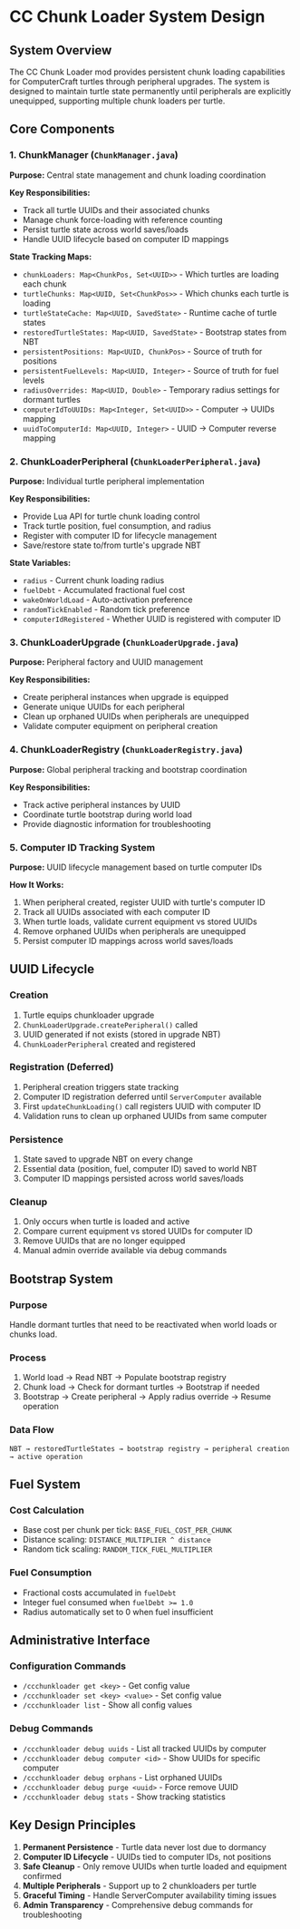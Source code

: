 # CC Chunk Loader System Design

## **System Overview**

The CC Chunk Loader mod provides persistent chunk loading capabilities for ComputerCraft turtles through peripheral upgrades. The system is designed to maintain turtle state permanently until peripherals are explicitly unequipped, supporting multiple chunk loaders per turtle.

## **Core Components**

### **1. ChunkManager** (`ChunkManager.java`)
**Purpose:** Central state management and chunk loading coordination

**Key Responsibilities:**
- Track all turtle UUIDs and their associated chunks
- Manage chunk force-loading with reference counting
- Persist turtle state across world saves/loads
- Handle UUID lifecycle based on computer ID mappings

**State Tracking Maps:**
- `chunkLoaders: Map<ChunkPos, Set<UUID>>` - Which turtles are loading each chunk
- `turtleChunks: Map<UUID, Set<ChunkPos>>` - Which chunks each turtle is loading
- `turtleStateCache: Map<UUID, SavedState>` - Runtime cache of turtle states
- `restoredTurtleStates: Map<UUID, SavedState>` - Bootstrap states from NBT
- `persistentPositions: Map<UUID, ChunkPos>` - Source of truth for positions
- `persistentFuelLevels: Map<UUID, Integer>` - Source of truth for fuel levels
- `radiusOverrides: Map<UUID, Double>` - Temporary radius settings for dormant turtles
- `computerIdToUUIDs: Map<Integer, Set<UUID>>` - Computer → UUIDs mapping
- `uuidToComputerId: Map<UUID, Integer>` - UUID → Computer reverse mapping

### **2. ChunkLoaderPeripheral** (`ChunkLoaderPeripheral.java`)
**Purpose:** Individual turtle peripheral implementation

**Key Responsibilities:**
- Provide Lua API for turtle chunk loading control
- Track turtle position, fuel consumption, and radius
- Register with computer ID for lifecycle management
- Save/restore state to/from turtle's upgrade NBT

**State Variables:**
- `radius` - Current chunk loading radius
- `fuelDebt` - Accumulated fractional fuel cost
- `wakeOnWorldLoad` - Auto-activation preference
- `randomTickEnabled` - Random tick preference
- `computerIdRegistered` - Whether UUID is registered with computer ID

### **3. ChunkLoaderUpgrade** (`ChunkLoaderUpgrade.java`)
**Purpose:** Peripheral factory and UUID management

**Key Responsibilities:**
- Create peripheral instances when upgrade is equipped
- Generate unique UUIDs for each peripheral
- Clean up orphaned UUIDs when peripherals are unequipped
- Validate computer equipment on peripheral creation

### **4. ChunkLoaderRegistry** (`ChunkLoaderRegistry.java`)
**Purpose:** Global peripheral tracking and bootstrap coordination

**Key Responsibilities:**
- Track active peripheral instances by UUID
- Coordinate turtle bootstrap during world load
- Provide diagnostic information for troubleshooting

### **5. Computer ID Tracking System**
**Purpose:** UUID lifecycle management based on turtle computer IDs

**How It Works:**
1. When peripheral created, register UUID with turtle's computer ID
2. Track all UUIDs associated with each computer ID
3. When turtle loads, validate current equipment vs stored UUIDs
4. Remove orphaned UUIDs when peripherals are unequipped
5. Persist computer ID mappings across world saves/loads

## **UUID Lifecycle**

### **Creation**
1. Turtle equips chunkloader upgrade
2. `ChunkLoaderUpgrade.createPeripheral()` called
3. UUID generated if not exists (stored in upgrade NBT)
4. `ChunkLoaderPeripheral` created and registered

### **Registration (Deferred)**
1. Peripheral creation triggers state tracking
2. Computer ID registration deferred until `ServerComputer` available
3. First `updateChunkLoading()` call registers UUID with computer ID
4. Validation runs to clean up orphaned UUIDs from same computer

### **Persistence**
1. State saved to upgrade NBT on every change
2. Essential data (position, fuel, computer ID) saved to world NBT
3. Computer ID mappings persisted across world saves/loads

### **Cleanup**
1. Only occurs when turtle is loaded and active
2. Compare current equipment vs stored UUIDs for computer ID
3. Remove UUIDs that are no longer equipped
4. Manual admin override available via debug commands

## **Bootstrap System**

### **Purpose**
Handle dormant turtles that need to be reactivated when world loads or chunks load.

### **Process**
1. World load → Read NBT → Populate bootstrap registry
2. Chunk load → Check for dormant turtles → Bootstrap if needed
3. Bootstrap → Create peripheral → Apply radius override → Resume operation

### **Data Flow**
```
NBT → restoredTurtleStates → bootstrap registry → peripheral creation → active operation
```

## **Fuel System**

### **Cost Calculation**
- Base cost per chunk per tick: `BASE_FUEL_COST_PER_CHUNK`
- Distance scaling: `DISTANCE_MULTIPLIER ^ distance`
- Random tick scaling: `RANDOM_TICK_FUEL_MULTIPLIER`

### **Fuel Consumption**
- Fractional costs accumulated in `fuelDebt`
- Integer fuel consumed when `fuelDebt >= 1.0`
- Radius automatically set to 0 when fuel insufficient

## **Administrative Interface**

### **Configuration Commands**
- `/ccchunkloader get <key>` - Get config value
- `/ccchunkloader set <key> <value>` - Set config value
- `/ccchunkloader list` - Show all config values

### **Debug Commands**
- `/ccchunkloader debug uuids` - List all tracked UUIDs by computer
- `/ccchunkloader debug computer <id>` - Show UUIDs for specific computer
- `/ccchunkloader debug orphans` - List orphaned UUIDs
- `/ccchunkloader debug purge <uuid>` - Force remove UUID
- `/ccchunkloader debug stats` - Show tracking statistics

## **Key Design Principles**

1. **Permanent Persistence** - Turtle data never lost due to dormancy
2. **Computer ID Lifecycle** - UUIDs tied to computer IDs, not positions
3. **Safe Cleanup** - Only remove UUIDs when turtle loaded and equipment confirmed
4. **Multiple Peripherals** - Support up to 2 chunkloaders per turtle
5. **Graceful Timing** - Handle ServerComputer availability timing issues
6. **Admin Transparency** - Comprehensive debug commands for troubleshooting